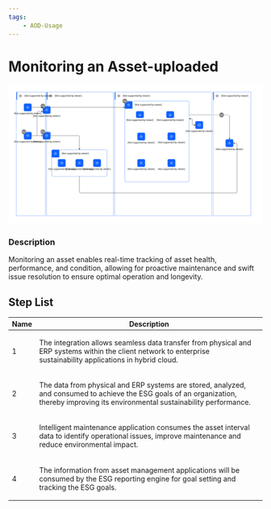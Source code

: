 ```yaml
---
tags:
    - AOD-Usage
---
```


#  Monitoring an Asset-uploaded




![Monitoring an Asset-uploaded](../../../../img/aodusagescenario_kazUCbWHx5pX_F1yaWNo5v.svg)





### Description

<p>Monitoring an asset enables real-time tracking of asset health, performance, and condition, allowing for proactive maintenance and swift issue resolution to ensure optimal operation and longevity.</p>










## Step List

| Name | Description |
| --- | --- | 
 | 1 | <p>The integration allows seamless data transfer from physical and ERP systems within the client network to enterprise sustainability applications in hybrid cloud.</p> |
 | 2 | <p>The data from physical and ERP systems are stored, analyzed, and consumed to achieve the ESG goals of an organization, thereby improving its environmental sustainability performance.</p> |
 | 3 | <p>Intelligent maintenance application consumes the asset interval data to identify operational issues, improve maintenance and reduce environmental impact.</p> |
 | 4 | <p>The information from asset management applications will be consumed by the ESG reporting engine for goal setting and tracking the ESG goals.</p> |

    


